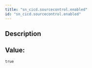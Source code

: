```yaml
---
title: "sn_cicd.sourcecontrol.enabled"
id: "sn_cicd.sourcecontrol.enabled"
---
```

## Description



## Value: 
```
true
```